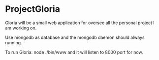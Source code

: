 # ProjectGloria
Gloria will be a small web application for oversee all the personal project I am working on.

Use mongodb as database and the mongodb daemon should always running.

To run Gloria: node ./bin/www and it will listen to 8000 port for now.
